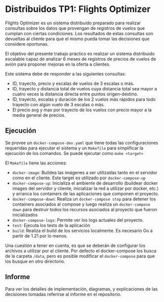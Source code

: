 # Distribuidos TP1: Flights Optimizer

Flights Optimizer es un sistema distribuido preparado para realizar consultas sobre los datos que provengan de registros de vuelos
que cumplan con ciertas condiciones. Los resultados de estas consultas son devueltas al cliente para que el mismo
pueda tomar las decisiones que considere oportunas.

El objetivo del presente trabajo práctico es realizar un sistema distribuido escalable capaz de 
analizar 6 meses de registros de precios de vuelos de avión para proponer mejoras en la oferta a clientes.

Este sistema debe de responder a las siguientes consultas:
* ID, trayecto, precio y escalas de vuelos de 3 escalas o más.
* ID, trayecto y distancia total de vuelos cuya distancia total sea mayor a cuatro veces la distancia directa entre puntos origen-destino.
* ID, trayecto, escalas y duración de los 2 vuelos más rápidos para todo trayecto con algún vuelo de 3 escalas o más.
* El precio avg y max por trayecto de los vuelos con precio mayor a la media general de precios.


## Ejecución
Se provee un `docker-compose-dev.yaml` que tiene todas las configuraciones requeridas para ejecutar el sistema
y un `Makefile` para simplificar la ejecución de los comandos. Se puede ejecutar como `make <target>`

El `Makefile` tiene las acciones:
* `docker-image`: Buildea las imágenes a ser utilizadas tanto en el servidor como en el cliente. Este target es utilizado por `docker-compose-up`
* `docker-compose-up`: Inicializa el ambiente de desarrollo (buildear docker images del servidor y cliente, inicializar la red a utilizar por docker, etc.) y arranca los containers de las aplicaciones que componen el proyecto.
* `docker-compose-down`: Realiza un `docker-compose stop` para detener los containers asociados al compose y luego realiza un `docker-compose down` para destruir todos los recursos asociados al proyecto que fueron inicializados
* `docker-compose-logs`: Permite ver los logs actuales del proyecto.
* `test`: Ejecuta los tests de la aplicación
* `build`: Realiza el build de los servicios localmente. Es necesario Go a partir de 1.21 por lo menos.

Una cuestión a tener en cuenta, es que se deberán de configurar los archivos a utilizar por el cliente. 
Por defecto el docker-compose los busca de la carpeta `/data`, 
pero es posible modificar el `docker-compose` para que los busque en otro directorio.

## Informe

Para ver los detalles de implementación, diagramas, y explicaciones de las decisiones tomadas referirse al informe en el repositorio.
